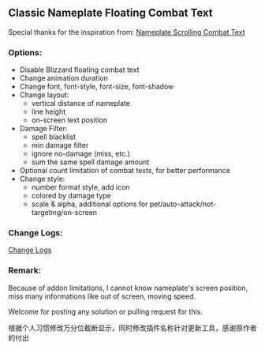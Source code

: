 ## Classic Nameplate Floating Combat Text

Special thanks for the inspiration from: [Nameplate Scrolling Combat Text](https://www.curseforge.com/wow/addons/nameplate-scrolling-combat-text)

### Options:

- Disable Blizzard floating combat text
- Change animation duration
- Change font, font-style, font-size, font-shadow
- Change layout:
  - vertical distance of nameplate
  - line height
  - on-screen text position
- Damage Filter:
  - spell blacklist
  - min damage filter
  - ignore no-damage (miss, etc.)
  - sum the same spell damage amount
- Optional count limitation of combat texts, for better performance
- Change style:
  - number format style, add icon
  - colored by damage type
  - scale & alpha, additional options for pet/auto-attack/not-targeting/on-screen

### Change Logs:

[Change Logs](CHANGELOGS.md)

### Remark:

Because of addon limitations, I cannot know nameplate's screen position, miss many informations like out of screen, moving speed.

Welcome for posting any solution or pulling request for this.

根据个人习惯修改万分位截断显示，同时修改插件名称针对更新工具，感谢原作者的付出

